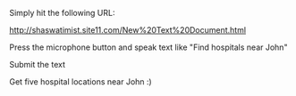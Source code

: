 Simply hit the following URL:

http://shaswatimist.site11.com/New%20Text%20Document.html

Press the microphone button and speak text like "Find hospitals near John"

Submit the text

Get five hospital locations near John :)
